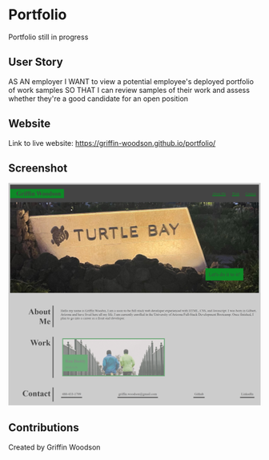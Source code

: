 # Portfolio
Portfolio still in progress

## User Story
AS AN employer
I WANT to view a potential employee's deployed portfolio of work samples
SO THAT I can review samples of their work and assess whether they're a good candidate for an open position

## Website
Link to live website: https://griffin-woodson.github.io/portfolio/

## Screenshot
![griffin-woodson github io_portfolio](https://github.com/griffin-woodson/portfolio/blob/d484933586f8ea0806edede774e698432a7e3d0b/assets/images/portfolio-screenshot.png)

## Contributions
Created by Griffin Woodson

